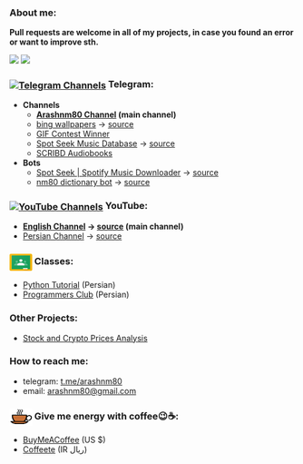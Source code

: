 ### About me:
<!--
  ![Anurag's GitHub stats](https://github-readme-stats.vercel.app/api?username=arashnm80&show_icons=true)
  [![Readme Card](https://github-readme-stats.vercel.app/api/pin/?username=arashnm80&repo=public-arash)](https://github.com/anuraghazra/github-readme-stats)

  [![Top Langs](https://github-readme-stats.vercel.app/api/top-langs/?username=arashnm80)](https://github.com/arashnm80?tab=repositories)
-->
**Pull requests are welcome in all of my projects, in case you found an error or want to improve sth.**

<div>
  <img height="135px" src="https://github-readme-stats.vercel.app/api?username=arashnm80&theme=nord&show_icons=true&hide_title=true&hide_border=true&hide_rank=true&include_all_commits=true&count_private=true&line_height=21">
  <img height="135px" src="https://github-readme-stats.vercel.app/api/top-langs/?username=arashnm80&theme=nord&&hide_title=true&hide_border=true&layout=compact&langs_count=8">
</div>

### <a href="https://github.com/arashnm80#telegram"><img align="center" src="https://raw.githubusercontent.com/rahuldkjain/github-profile-readme-generator/7ec05081dcb25f30e71cd7200fcd360f5daf1111/src/images/icons/Social/telegram.svg" alt="Telegram Channels" height="30" width="40" /></a> Telegram:
- **Channels**
  - **[Arashnm80 Channel](https://t.me/Arashnm80_Channel) (main channel)**
  - [bing wallpapers](https://t.me/Bingwalls) -> [source](https://github.com/arashnm80/bing-wallpaper)
  - [GIF Contest Winner](https://t.me/oghlooroghloor)
  - [Spot Seek Music Database](https://t.me/+wAztHySpQcdkZjk0) -> [source](https://github.com/arashnm80/spot-seek-bot)
  - [SCRIBD Audiobooks](https://t.me/SCRIBD_Audiobooks)
- **Bots**
  - [Spot Seek &#124; Spotify Music Downloader](https://t.me/SpotSeekBot) -> [source](https://github.com/arashnm80/spot-seek-bot)
  - [nm80 dictionary bot](https://t.me/nm80_dictionary_bot) -> [source](https://github.com/arashnm80/nm80-dictionary-bot)

### <a href="https://github.com/arashnm80#-youtube-channels"><img align="center" src="https://raw.githubusercontent.com/rahuldkjain/github-profile-readme-generator/master/src/images/icons/Social/youtube.svg" alt="YouTube Channels" height="30" width="40" /></a> YouTube:
- **[English Channel](https://www.youtube.com/@Arashnm80) -> [source](https://github.com/arashnm80/youtube) (main channel)**
- [Persian Channel](https://www.youtube.com/@Arashnm80_Persian) -> [source](https://github.com/arashnm80/youtube#persian-youtube-channel--%DA%A9%D8%A7%D9%86%D8%A7%D9%84-%DB%8C%D9%88%D8%AA%DB%8C%D9%88%D8%A8-%D9%81%D8%A7%D8%B1%D8%B3%DB%8C)

### <a href="https://github.com/arashnm80#classes"><img align="center" src="https://raw.githubusercontent.com/arashnm80/arashnm80/main/src/icons/Google_Classroom_Logo.svg" alt="Classes" height="30" width="40" /></a> Classes:
- [Python Tutorial](https://github.com/arashnm80/python-tutorial) (Persian)
- [Programmers Club](https://github.com/arashnm80/programmers-club) (Persian)

### Other Projects:
- [Stock and Crypto Prices Analysis](https://github.com/arashnm80/stock-and-crypto-price-analysis)

### How to reach me:
- telegram: [t.me/arashnm80](https://t.me/arashnm80)
- email: arashnm80@gmail.com

### <a href="https://github.com/arashnm80#give-me-energy-with-coffee"><img align="center" src="https://raw.githubusercontent.com/arashnm80/arashnm80/main/src/icons/Coffee_cup_icon.svg" alt="Give me energy with coffee" height="30" width="40" /></a> Give me energy with coffee😉☕:
- [BuyMeACoffee](https://www.buymeacoffee.com/Arashnm80) (US $)
- [Coffeete](https://www.coffeete.ir/Arashnm80) (IR ريال)
